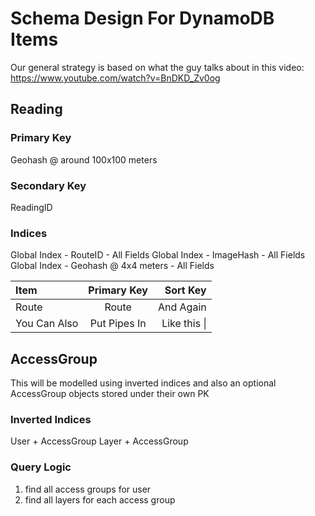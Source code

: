 # Schema Design For DynamoDB Items

Our general strategy is based on what the guy talks about in this video: https://www.youtube.com/watch?v=BnDKD_Zv0og

## Reading

### Primary Key

Geohash @ around 100x100 meters

### Secondary Key

ReadingID

### Indices

Global Index - RouteID - All Fields
Global Index - ImageHash - All Fields
Global Index - Geohash @ 4x4 meters - All Fields


| Item           | Primary Key  | Sort Key     |
| :------------- | :----------: | -----------: |
|  Route         | Route        | And Again    |
| You Can Also   | Put Pipes In | Like this \| |


## AccessGroup

This will be modelled using inverted indices and also an optional AccessGroup objects stored under their own PK

### Inverted Indices

User + AccessGroup
Layer + AccessGroup

### Query Logic

1. find all access groups for user
2. find all layers for each access group